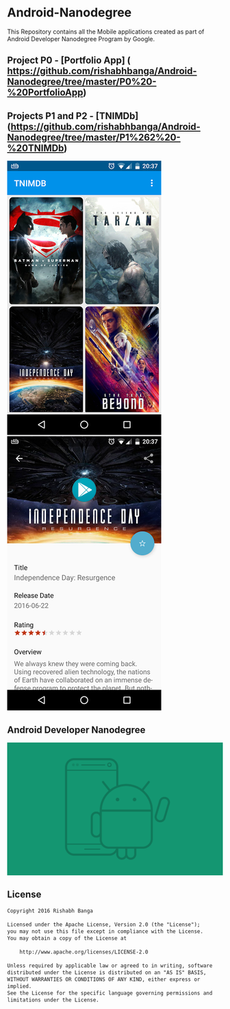 # Android-Nanodegree

This Repository contains all the Mobile applications created as part of Android Developer Nanodegree Program by Google. 

## Project P0 - [Portfolio App] ( https://github.com/rishabhbanga/Android-Nanodegree/tree/master/P0%20-%20PortfolioApp)

## Projects P1 and P2 - [TNIMDb] (https://github.com/rishabhbanga/Android-Nanodegree/tree/master/P1%262%20-%20TNIMDb)

![alt-text-2](https://github.com/rishabhbanga/Android-Nanodegree/blob/master/screenshots/tnimdb.png "Categorized Grid view")
![alt-text-3](https://github.com/rishabhbanga/Android-Nanodegree/blob/master/screenshots/movie_detail.png "Movie Detail view")

## Android Developer Nanodegree
[![Udacity][99]][100]

[99]: https://github.com/rishabhbanga/Android-Nanodegree/blob/master/screenshots/nanodegree-logo.png
[100]: https://www.udacity.com/course/android-developer-nanodegree--nd801

## License

    Copyright 2016 Rishabh Banga

    Licensed under the Apache License, Version 2.0 (the "License");
    you may not use this file except in compliance with the License.
    You may obtain a copy of the License at

        http://www.apache.org/licenses/LICENSE-2.0

    Unless required by applicable law or agreed to in writing, software
    distributed under the License is distributed on an "AS IS" BASIS,
    WITHOUT WARRANTIES OR CONDITIONS OF ANY KIND, either express or implied.
    See the License for the specific language governing permissions and
    limitations under the License.
